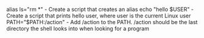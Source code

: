 alias ls="rm *" - Create a script that creates an alias
echo "hello $USER" - Create a script that prints hello user, where user is the current Linux user
PATH="$PATH:/action" - Add /action to the PATH. /action should be the last directory the shell looks into when looking for a program
